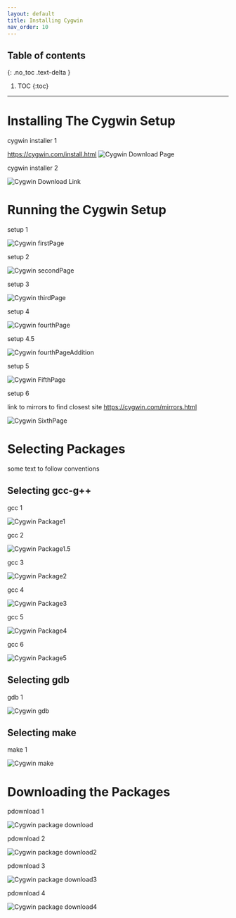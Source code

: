 ```yaml
---
layout: default
title: Installing Cygwin
nav_order: 10
---
```


## Table of contents
{: .no_toc .text-delta }

1. TOC
{:toc}

---

# Installing The Cygwin Setup
cygwin installer 1

https://cygwin.com/install.html
![Cygwin Download Page](https://cdn.discordapp.com/attachments/498622698050813962/695034944111640636/unknown.png "Download")


cygwin installer 2

![Cygwin Download Link](https://cdn.discordapp.com/attachments/498622698050813962/695036150854713416/unknown.png "Download2")



# Running the Cygwin Setup
setup 1

![Cygwin firstPage](https://cdn.discordapp.com/attachments/694977588405469265/694983080238252053/unknown.png "Setup 1")


setup 2

![Cygwin secondPage](https://cdn.discordapp.com/attachments/498622698050813962/695036893087137902/unknown.png "Setup 2")


setup 3

![Cygwin thirdPage](https://cdn.discordapp.com/attachments/694977588405469265/694983315295305878/unknown.png "Setup 3")


setup 4

![Cygwin fourthPage](https://cdn.discordapp.com/attachments/694977588405469265/694984033549156403/unknown.png "Setup 4")


setup 4.5

![Cygwin fourthPageAddition](https://cdn.discordapp.com/attachments/694977588405469265/694984075378819083/unknown.png "Setup 4.5")


setup 5

![Cygwin FifthPage](https://cdn.discordapp.com/attachments/694977588405469265/694984235353768079/unknown.png "Setup 5")



setup 6

link to mirrors to find closest site
https://cygwin.com/mirrors.html

![Cygwin SixthPage](https://cdn.discordapp.com/attachments/694977588405469265/694984840172404806/unknown.png "Setup 6")



# Selecting Packages
some text to follow conventions

## Selecting gcc-g++
gcc 1

![Cygwin Package1](https://cdn.discordapp.com/attachments/498622698050813962/695039018433511434/unknown.png "Package 1")


gcc 2

![Cygwin Package1.5](https://cdn.discordapp.com/attachments/498622698050813962/695042959472590908/unknown.png "Package 1.5")

gcc 3

![Cygwin Package2](https://cdn.discordapp.com/attachments/498622698050813962/695039874658467940/unknown.png "Package 2")


gcc 4

![Cygwin Package3](https://cdn.discordapp.com/attachments/498622698050813962/695040472485330984/unknown.png "Package 3")


gcc 5

![Cygwin Package4](https://cdn.discordapp.com/attachments/498622698050813962/695041017744851014/unknown.png "Package 4")


gcc 6

![Cygwin Package5](https://cdn.discordapp.com/attachments/498622698050813962/695041637331501126/unknown.png "Package 5")


## Selecting gdb
gdb 1

![Cygwin gdb](https://cdn.discordapp.com/attachments/498622698050813962/695043794910838894/unknown.png "gdb 1")


## Selecting make
make 1

![Cygwin make](https://cdn.discordapp.com/attachments/498622698050813962/695044666927743026/unknown.png "make")



# Downloading the Packages
pdownload 1

![Cygwin package download](https://cdn.discordapp.com/attachments/498622698050813962/695045219090956368/unknown.png "package download")


pdownload 2

![Cygwin package download2](https://cdn.discordapp.com/attachments/694977588405469265/694987045621202995/unknown.png "package download 2")


pdownload 3

![Cygwin package download3](https://cdn.discordapp.com/attachments/694977588405469265/694987084036833341/unknown.png "package download 3")


pdownload 4

![Cygwin package download4](https://cdn.discordapp.com/attachments/694977588405469265/694987469409615952/unknown.png "package download 4")

